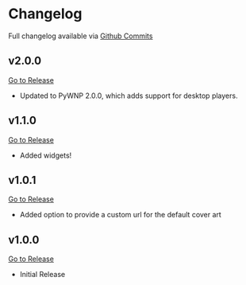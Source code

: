 # Changelog

Full changelog available via [Github Commits](https://github.com/keifufu/WebNowPlaying-Redux-OBS/commits/main)

## v2.0.0

[Go to Release](https://github.com/keifufu/WebNowPlaying-Redux-OBS/releases/tag/2.0.0)

- Updated to PyWNP 2.0.0, which adds support for desktop players.

## v1.1.0

[Go to Release](https://github.com/keifufu/WebNowPlaying-Redux-OBS/releases/tag/1.1.0)

- Added widgets!

## v1.0.1

[Go to Release](https://github.com/keifufu/WebNowPlaying-Redux-OBS/releases/tag/1.0.1)

- Added option to provide a custom url for the default cover art

## v1.0.0

[Go to Release](https://github.com/keifufu/WebNowPlaying-Redux-OBS/releases/tag/1.0.0)

- Initial Release
